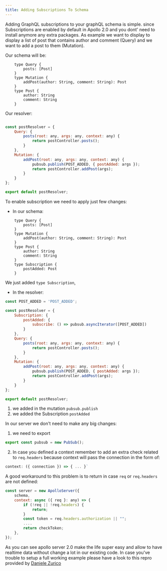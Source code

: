 ```yaml
---
title: Adding Subscriptions To Schema
---
```


Adding GraphQL subscriptions to your graphQL schema is simple. since Subscriptions are enabled by default in Apollo 2.0 and you dont' need to install anymore any extra packages.
As example we want to display to display a list of post that contains author and comment (Query) and we want to add a post to them (Mutation).

Our schema will be:

```
    type Query {
        posts: [Post]
    }
    type Mutation {
        addPost(author: String, comment: String): Post
    }
    type Post {
        author: String
        comment: String
    }
```

Our resolver:
```js

const postResolver = {
    Query: {
        posts(root: any, args: any, context: any) {
            return postController.posts();
        }
    },
    Mutation: {
        addPost(root: any, args: any, context: any) {
            pubsub.publish(POST_ADDED, { postAdded: args });
            return postController.addPost(args);
        }
    }
};

export default postResolver;

```

To enable subscription we need to apply just few changes:

- In our schema:

```
    type Query {
        posts: [Post]
    }
    type Mutation {
        addPost(author: String, comment: String): Post
    }
    type Post {
        author: String
        comment: String
    }
    type Subscription {
        postAdded: Post
    }
```

We just added `type Subscription`,

- In the resolver:
```js
const POST_ADDED = 'POST_ADDED';

const postResolver = {
    Subscription: {
        postAdded: {
            subscribe: () => pubsub.asyncIterator([POST_ADDED])
        }
    },
    Query: {
		posts(root: any, args: any, context: any) {
			return postController.posts();
		}
    },
    Mutation: {
        addPost(root: any, args: any, context: any) {
            pubsub.publish(POST_ADDED, { postAdded: args });
            return postController.addPost(args);
        }
    }
};

export default postResolver;
```
1. we added in the mutation `pubsub.publish`
2. we added the Subscription `postAdded`

In our server we don't need to make any big changes:
1. we need to export
```js
export const pubsub = new PubSub();
```
2. In case you defined a context remember to add an extra check related to `req.headers` because context will pass the connection in the form of:

```js
context: ({ connection }) => { ... }`
```
A good workaround to this problem is to return in case `req` or `req.headers` are not defined:
```js
const server = new ApolloServer({
	schema,
	context: async ({ req }: any) => {
		if (!req || !req.headers) {
      		return;
    	}
		const token = req.headers.authorization || "";
		....
		return checkToken;
	},
});
```

As you can see apollo server 2.0 make the life super easy and allow to have realtime data without change a lot in our existing code.
In case you've trouble to setup a full working example please have a look to this repro provided by [Daniele Zurico](https://github.com/daniele-zurico/apollo2-subscriptions-how-to)
